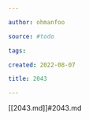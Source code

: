 ```yaml
---

author: ohmanfoo

source: #todo

tags: 

created: 2022-08-07

title: 2043

---
```

[[2043.md]]#2043.md